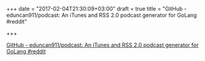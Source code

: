 +++
date = "2017-02-04T21:30:09+03:00"
draft = true
title = "GitHub - eduncan911/podcast: An iTunes and RSS 2.0 podcast generator for GoLang  #reddit"

+++

<p><a href="https://t.co/f42qSUppKV">GitHub - eduncan911/podcast: An iTunes and RSS 2.0 podcast generator for GoLang  #reddit</a></p>
